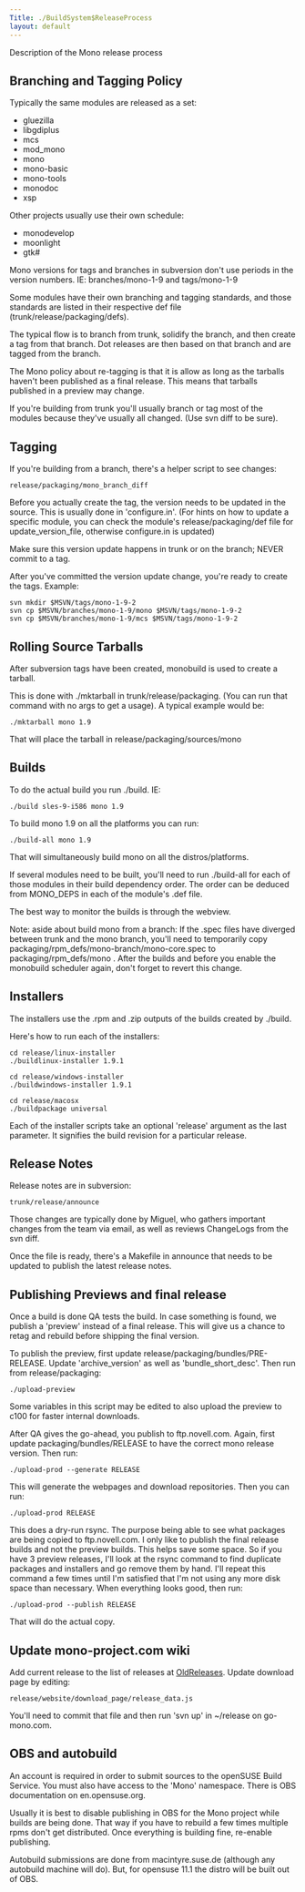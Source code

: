 ```yaml
---
Title: ./BuildSystem$ReleaseProcess
layout: default
---
```


Description of the Mono release process

Branching and Tagging Policy
----------------------------

Typically the same modules are released as a set:

-   gluezilla
-   libgdiplus
-   mcs
-   mod\_mono
-   mono
-   mono-basic
-   mono-tools
-   monodoc
-   xsp

Other projects usually use their own schedule:

-   monodevelop
-   moonlight
-   gtk\#

Mono versions for tags and branches in subversion don't use periods in
the version numbers. IE: branches/mono-1-9 and tags/mono-1-9

Some modules have their own branching and tagging standards, and those
standards are listed in their respective def file
(trunk/release/packaging/defs).

The typical flow is to branch from trunk, solidify the branch, and then
create a tag from that branch. Dot releases are then based on that
branch and are tagged from the branch.

The Mono policy about re-tagging is that it is allow as long as the
tarballs haven't been published as a final release. This means that
tarballs published in a preview may change.

If you're building from trunk you'll usually branch or tag most of the
modules because they've usually all changed. (Use svn diff to be sure).

Tagging
-------

If you're building from a branch, there's a helper script to see
changes:

`release/packaging/mono_branch_diff`

Before you actually create the tag, the version needs to be updated in
the source. This is usually done in 'configure.in'. (For hints on how to
update a specific module, you can check the module's
release/packaging/def file for update\_version\_file, otherwise
configure.in is updated)

Make sure this version update happens in trunk or on the branch; NEVER
commit to a tag.

After you've committed the version update change, you're ready to create
the tags. Example:

`svn mkdir $MSVN/tags/mono-1-9-2`\
`svn cp $MSVN/branches/mono-1-9/mono $MSVN/tags/mono-1-9-2`\
`svn cp $MSVN/branches/mono-1-9/mcs $MSVN/tags/mono-1-9-2`

Rolling Source Tarballs
-----------------------

After subversion tags have been created, monobuild is used to create a
tarball.

This is done with ./mktarball in trunk/release/packaging. (You can run
that command with no args to get a usage). A typical example would be:

`./mktarball mono 1.9`

That will place the tarball in release/packaging/sources/mono

Builds
------

To do the actual build you run ./build. IE:

`./build sles-9-i586 mono 1.9`

To build mono 1.9 on all the platforms you can run:

`./build-all mono 1.9`

That will simultaneously build mono on all the distros/platforms.

If several modules need to be built, you'll need to run ./build-all for
each of those modules in their build dependency order. The order can be
deduced from MONO\_DEPS in each of the module's .def file.

The best way to monitor the builds is through the webview.

Note: aside about build mono from a branch: If the .spec files have
diverged between trunk and the mono branch, you'll need to temporarily
copy packaging/rpm\_defs/mono-branch/mono-core.spec to
packaging/rpm\_defs/mono . After the builds and before you enable the
monobuild scheduler again, don't forget to revert this change.

Installers
----------

The installers use the .rpm and .zip outputs of the builds created by
./build.

Here's how to run each of the installers:

`cd release/linux-installer`\
`./buildlinux-installer 1.9.1`

`cd release/windows-installer`\
`./buildwindows-installer 1.9.1`

`cd release/macosx`\
`./buildpackage universal`

Each of the installer scripts take an optional 'release' argument as the
last parameter. It signifies the build revision for a particular
release.

Release Notes
-------------

Release notes are in subversion:

`trunk/release/announce`

Those changes are typically done by Miguel, who gathers important
changes from the team via email, as well as reviews ChangeLogs from the
svn diff.

Once the file is ready, there's a Makefile in announce that needs to be
updated to publish the latest release notes.

Publishing Previews and final release
-------------------------------------

Once a build is done QA tests the build. In case something is found, we
publish a 'preview' instead of a final release. This will give us a
chance to retag and rebuild before shipping the final version.

To publish the preview, first update
release/packaging/bundles/PRE-RELEASE. Update 'archive\_version' as well
as 'bundle\_short\_desc'. Then run from release/packaging:

`./upload-preview`

Some variables in this script may be edited to also upload the preview
to c100 for faster internal downloads.

After QA gives the go-ahead, you publish to ftp.novell.com. Again, first
update packaging/bundles/RELEASE to have the correct mono release
version. Then run:

`./upload-prod --generate RELEASE`

This will generate the webpages and download repositories. Then you can
run:

`./upload-prod RELEASE`

This does a dry-run rsync. The purpose being able to see what packages
are being copied to ftp.novell.com. I only like to publish the final
release builds and not the preview builds. This helps save some space.
So if you have 3 preview releases, I'll look at the rsync command to
find duplicate packages and installers and go remove them by hand. I'll
repeat this command a few times until I'm satisfied that I'm not using
any more disk space than necessary. When everything looks good, then
run:

`./upload-prod --publish RELEASE`

That will do the actual copy.

Update mono-project.com wiki
----------------------------

Add current release to the list of releases at
[OldReleases]({{site.url}}/OldReleases "wikilink"). Update download page by editing:

`release/website/download_page/release_data.js`

You'll need to commit that file and then run 'svn up' in \~/release on
go-mono.com.

OBS and autobuild
-----------------

An account is required in order to submit sources to the openSUSE Build
Service. You must also have access to the 'Mono' namespace. There is OBS
documentation on en.opensuse.org.

Usually it is best to disable publishing in OBS for the Mono project
while builds are being done. That way if you have to rebuild a few times
multiple rpms don't get distributed. Once everything is building fine,
re-enable publishing.

Autobuild submissions are done from macintyre.suse.de (although any
autobuild machine will do). But, for opensuse 11.1 the distro will be
built out of OBS.
